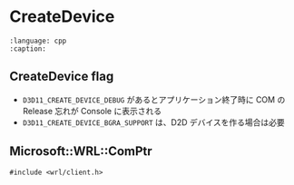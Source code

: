 # CreateDevice

```{literalinclude} ../../lib/gorilla/device.cpp
:language: cpp
:caption:
```

## CreateDevice flag
* `D3D11_CREATE_DEVICE_DEBUG` があるとアプリケーション終了時に COM の Release 忘れが Console に表示される
* `D3D11_CREATE_DEVICE_BGRA_SUPPORT` は、D2D デバイスを作る場合は必要

## Microsoft::WRL::ComPtr<T>

`#include <wrl/client.h>`
